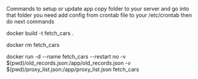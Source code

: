 Commands to setup or update app 
copy folder to your server and go into that folder
you need add config from crontab file to your /etc/crontab
then do next commands

docker build -t fetch_cars .

docker rm fetch_cars

docker run -d --name fetch_cars --restart no -v $(pwd)/old_records.json:/app/old_records.json -v $(pwd)/proxy_list.json:/app/proxy_list.json fetch_cars

